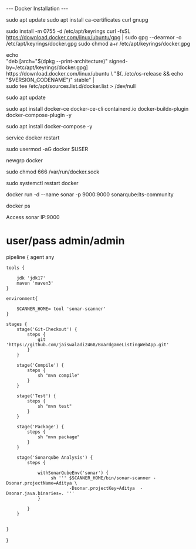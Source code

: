 --- Docker Installation ---

sudo apt update
sudo apt install ca-certificates curl gnupg

sudo install -m 0755 -d /etc/apt/keyrings
curl -fsSL https://download.docker.com/linux/ubuntu/gpg | sudo gpg --dearmor -o /etc/apt/keyrings/docker.gpg
sudo chmod a+r /etc/apt/keyrings/docker.gpg

echo \
  "deb [arch="$(dpkg --print-architecture)" signed-by=/etc/apt/keyrings/docker.gpg] https://download.docker.com/linux/ubuntu \
  "$(. /etc/os-release && echo "$VERSION_CODENAME")" stable" | \
  sudo tee /etc/apt/sources.list.d/docker.list > /dev/null
  
  sudo apt update
  
  sudo apt install docker-ce docker-ce-cli containerd.io docker-buildx-plugin docker-compose-plugin -y
  
  sudo apt install docker-compose -y
  
service docker restart

sudo usermod -aG docker $USER

newgrp docker

sudo chmod 666 /var/run/docker.sock

sudo systemctl restart docker

docker run -d --name sonar -p 9000:9000 sonarqube:lts-community

docker ps

Access sonar IP:9000

user/pass   admin/admin
========================================================

pipeline {
    agent any
    
    tools {
        
        jdk 'jdk17'
        maven 'maven3'
    }
    
    environment{
        
        SCANNER_HOME= tool 'sonar-scanner'
    }

    stages {
        stage('Git-Checkout') {
            steps {
                git 'https://github.com/jaiswaladi2468/BoardgameListingWebApp.git'
            }
        }
        
        stage('Compile') {
            steps {
                sh "mvn compile"
            }
        }
        
        stage('Test') {
            steps {
                sh "mvn test"
            }
        }
        
        stage('Package') {
            steps {
                sh "mvn package"
            }
        }
        
        stage('Sonarqube Analysis') {
            steps {
                
                withSonarQubeEnv('sonar') {
                     sh ''' $SCANNER_HOME/bin/sonar-scanner -Dsonar.projectName=Aditya \
                            -Dsonar.projectKey=Aditya  -Dsonar.java.binaries=. '''
                }
               
            }
        }
        
        
    }
}



